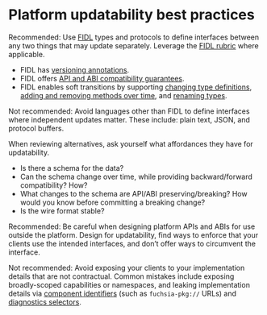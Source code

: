 # Platform updatability best practices

<span class="compare-better">Recommended</span>: Use [FIDL] types and protocols
to define interfaces between any two things that may update separately. Leverage
the [FIDL rubric][fidl-rubric] where applicable.

- FIDL has [versioning annotations][fidl-versioning].
- FIDL offers [API and ABI compatibility guarantees][fidl-compatibility].
- FIDL enables soft transitions by supporting
  [changing type definitions][rfc-0061],
  [adding and removing methods over time][rfc-0021], and
  [renaming types][rfc-0048].

<span class="compare-worse">Not recommended</span>: Avoid languages other than
FIDL to define interfaces where independent updates matter. These include:
plain text, JSON, and protocol buffers.

When reviewing alternatives, ask yourself what affordances they have for
updatability.

- Is there a schema for the data?
- Can the schema change over time, while providing backward/forward
  compatibility? How?
- What changes to the schema are API/ABI preserving/breaking? How would you know
  before committing a breaking change?
- Is the wire format stable?

<span class="compare-better">Recommended</span>: Be careful when designing
platform APIs and ABIs for use outside the platform. Design for updatability, find
ways to enforce that your clients use the intended interfaces, and don’t offer
ways to circumvent the interface.

<span class="compare-worse">Not recommended</span>: Avoid exposing your clients
to your implementation details that are not contractual. Common mistakes include
exposing broadly-scoped capabilities or namespaces, and leaking implementation
details via [component identifiers][identifiers] (such as `fuchsia-pkg://` URLs)
and [diagnostics selectors][selectors].

[fidl]: /docs/concepts/fidl/overview.md
[fidl-compatibility]: /docs/development/languages/fidl/guides/compatibility/README.md
[fidl-rubric]: /docs/development/api/fidl.md
[identifiers]: /docs/concepts/components/v2/identifiers.md
[rfc-0021]: /docs/contribute/governance/rfcs/0021_soft_transitions_methods_add_remove.md
[rfc-0048]: /docs/contribute/governance/rfcs/0048_explicit_union_ordinals.md
[rfc-0061]: /docs/contribute/governance/rfcs/0061_extensible_unions.md
[fidl-versioning]: /docs/reference/fidl/language/versioning.md
[selectors]: /docs/reference/diagnostics/selectors.md
